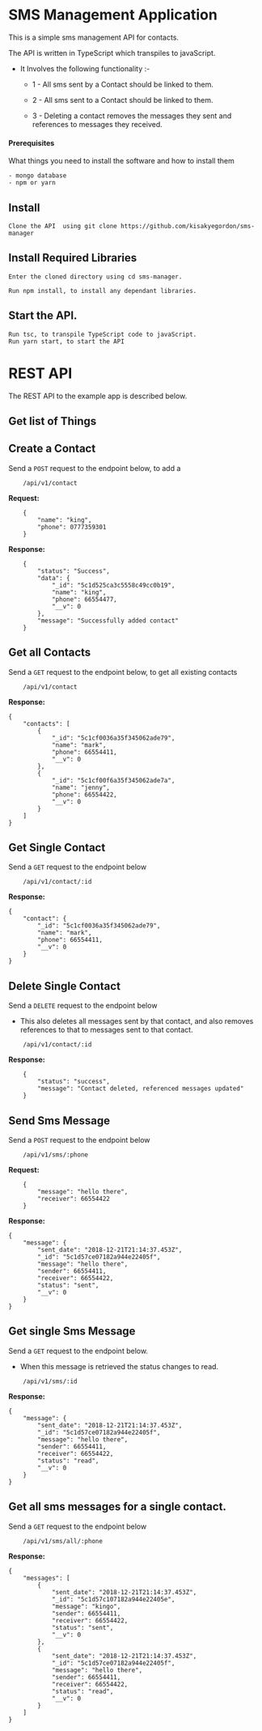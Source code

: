 # SMS Management Application

This is a simple sms management API for contacts.

The API is written in TypeScript which transpiles to javaScript.

- It Involves the following functionality :-

  - 1 - All sms sent by a Contact should be linked to them.

  - 2 - All sms sent to a Contact should be linked to them.

  - 3 - Deleting a contact removes the messages they sent and references to messages they received.


#### Prerequisites

What things you need to install the software and how to install them

```
- mongo database
- npm or yarn
```

## Install

    Clone the API  using git clone https://github.com/kisakyegordon/sms-manager

## Install Required  Libraries

    Enter the cloned directory using cd sms-manager.

    Run npm install, to install any dependant libraries.
## Start the API.

    Run tsc, to transpile TypeScript code to javaScript.
    Run yarn start, to start the API


# REST API

The REST API to the example app is described below.

## Get list of Things


## Create a Contact

Send a `POST` request to the endpoint below, to add a

```
    /api/v1/contact
```
**Request:**

```
    {
        "name": "king",
        "phone": 0777359301
    }
```

**Response:**

```
    {
        "status": "Success",
        "data": {
            "_id": "5c1d525ca3c5558c49cc0b19",
            "name": "king",
            "phone": 66554477,
            "__v": 0
        },
        "message": "Successfully added contact"
    }
```


## Get all Contacts

Send a `GET` request to the endpoint below, to get all existing contacts

```
    /api/v1/contact
```

**Response:**

```
{
    "contacts": [
        {
            "_id": "5c1cf0036a35f345062ade79",
            "name": "mark",
            "phone": 66554411,
            "__v": 0
        },
        {
            "_id": "5c1cf00f6a35f345062ade7a",
            "name": "jenny",
            "phone": 66554422,
            "__v": 0
        }
    ]
}
```
## Get Single Contact

Send a `GET` request to the endpoint below

```
    /api/v1/contact/:id
```

**Response:**

```
{
    "contact": {
        "_id": "5c1cf0036a35f345062ade79",
        "name": "mark",
        "phone": 66554411,
        "__v": 0
    }
}
```

## Delete Single Contact

Send a `DELETE` request to the endpoint below
- This also deletes all messages sent by that contact, and also removes  references to that to messages sent to that contact.

```
    /api/v1/contact/:id
```

**Response:**

```
    {
        "status": "success",
        "message": "Contact deleted, referenced messages updated"
    }
```

## Send Sms Message

Send a `POST` request to the endpoint below

```
    /api/v1/sms/:phone
```

**Request:**

```
    {
        "message": "hello there",
        "receiver": 66554422
    }
```

**Response:**

```
{
    "message": {
        "sent_date": "2018-12-21T21:14:37.453Z",
        "_id": "5c1d57ce07182a944e22405f",
        "message": "hello there",
        "sender": 66554411,
        "receiver": 66554422,
        "status": "sent",
        "__v": 0
    }
}

```

## Get single Sms Message

Send a `GET` request to the endpoint below.
- When this message is retrieved the status changes to read.

```
    /api/v1/sms/:id
```


**Response:**

```
{
    "message": {
        "sent_date": "2018-12-21T21:14:37.453Z",
        "_id": "5c1d57ce07182a944e22405f",
        "message": "hello there",
        "sender": 66554411,
        "receiver": 66554422,
        "status": "read",
        "__v": 0
    }
}

```

## Get all sms messages for a single contact.

Send a `GET` request to the endpoint below

```
    /api/v1/sms/all/:phone
```


**Response:**

```
{
    "messages": [
        {
            "sent_date": "2018-12-21T21:14:37.453Z",
            "_id": "5c1d57c107182a944e22405e",
            "message": "kingo",
            "sender": 66554411,
            "receiver": 66554422,
            "status": "sent",
            "__v": 0
        },
        {
            "sent_date": "2018-12-21T21:14:37.453Z",
            "_id": "5c1d57ce07182a944e22405f",
            "message": "hello there",
            "sender": 66554411,
            "receiver": 66554422,
            "status": "read",
            "__v": 0
        }
    ]
}
```